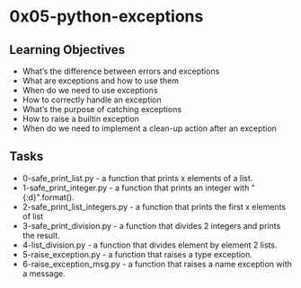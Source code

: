 # 0x05-python-exceptions

## Learning Objectives
+ What’s the difference between errors and exceptions
+ What are exceptions and how to use them
+ When do we need to use exceptions
+ How to correctly handle an exception
+ What’s the purpose of catching exceptions
+ How to raise a builtin exception
+ When do we need to implement a clean-up action after an exception

## Tasks
+ 0-safe_print_list.py - a function that prints x elements of a list.
+ 1-safe_print_integer.py - a function that prints an integer with "{:d}".format().
+ 2-safe_print_list_integers.py - a function that prints the first x elements of list
+ 3-safe_print_division.py -  a function that divides 2 integers and prints the result.
+ 4-list_division.py -  a function that divides element by element 2 lists.
+ 5-raise_exception.py - a function that raises a type exception.
+ 6-raise_exception_msg.py - a function that raises a name exception with a message.
